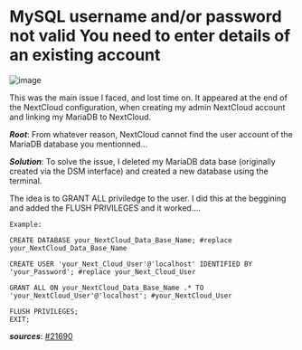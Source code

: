 # MySQL username and/or password not valid You need to enter details of an existing account

![image](https://user-images.githubusercontent.com/75790837/143217772-b2f34d65-0559-4610-a7e5-26f216de751a.png)

This was the main issue I faced, and lost time on. It appeared at the end of the NextCloud configuration, when creating my admin NextCloud account and linking my MariaDB to NextCloud.

_**Root**_: From whatever reason, NextCloud cannot find the user account of the MariaDB database you mentionned...

_**Solution**_: 
To solve the issue, I deleted my MariaDB data base (originally created via the DSM interface) and created a new database using the terminal.

The idea is to GRANT ALL priviledge to the user. I did this at the beggining and added the FLUSH PRIVILEGES and it worked....

```
Example: 

CREATE DATABASE your_NextCloud_Data_Base_Name; #replace your_NextCloud_Data_Base_Name

CREATE USER 'your_Next_Cloud_User'@'localhost' IDENTIFIED BY 'your_Password'; #replace your_Next_Cloud_User

GRANT ALL ON your_NextCloud_Data_Base_Name .* TO 'your_NextCloud_User'@'localhost'; #your_NextCloud_User

FLUSH PRIVILEGES;
EXIT;
```

_**sources**_:
[#21690](https://github.com/nextcloud/server/issues/21690)
